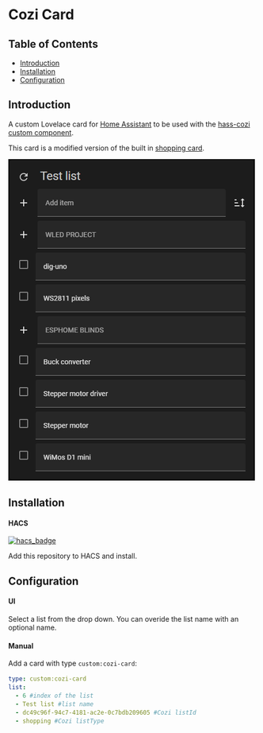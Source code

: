 # Cozi Card

## Table of Contents
- [Introduction](#introduction)
- [Installation](#installation)
- [Configuration](#configuration)

<a name="introduction"></a>
## Introduction
A custom Lovelace card for [Home
Assistant](https://www.home-assistant.io/) to be used with the [hass-cozi custom component](https://github.com/Wetzel402/hass-cozi).

This card is a modified version of the built in [shopping card](https://github.com/home-assistant/frontend/blob/dev/src/panels/lovelace/cards/hui-shopping-list-card.ts).

![Cozi Card](https://github.com/Wetzel402/cozi-card/blob/master/cozi-card.png?raw=true)

<a name="installation"></a>
## Installation

#### HACS
[![hacs_badge](https://img.shields.io/badge/HACS-Custom-41BDF5.svg?style=for-the-badge)](https://github.com/hacs/integration)

Add this repository to HACS and install.

<a name="configuration"></a>
## Configuration

#### UI
Select a list from the drop down.  You can overide the list name with an optional name.

#### Manual
Add a card with type `custom:cozi-card`:

```yaml
type: custom:cozi-card
list:
  - 6 #index of the list
  - Test list #list name
  - dc49c96f-94c7-4181-ac2e-0c7bdb209605 #Cozi listId
  - shopping #Cozi listType
```